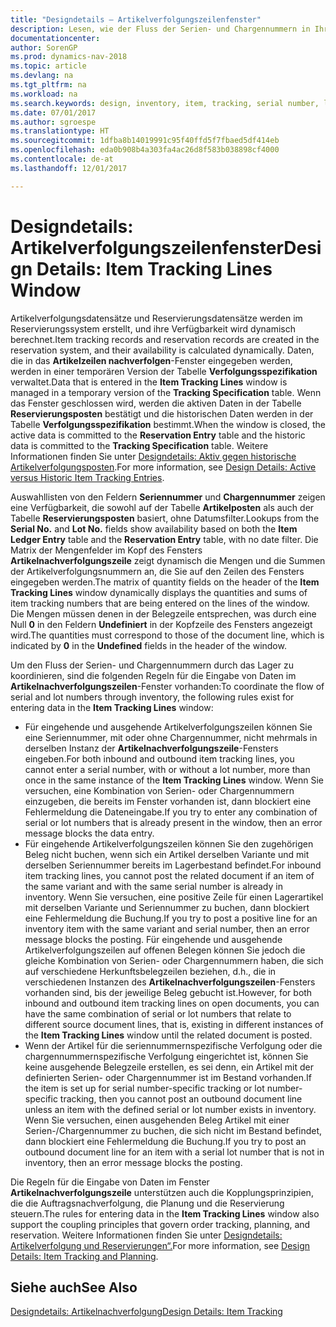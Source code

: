 ```yaml
---
title: "Designdetails – Artikelverfolgungszeilenfenster"
description: Lesen, wie der Fluss der Serien- und Chargennummern in Ihrem Lager verwaltet wird.
documentationcenter: 
author: SorenGP
ms.prod: dynamics-nav-2018
ms.topic: article
ms.devlang: na
ms.tgt_pltfrm: na
ms.workload: na
ms.search.keywords: design, inventory, item, tracking, serial number, lot number
ms.date: 07/01/2017
ms.author: sgroespe
ms.translationtype: HT
ms.sourcegitcommit: 1dfba8b14019991c95f40ffd5f7fbaed5df414eb
ms.openlocfilehash: eda0b908b4a303fa4ac26d8f583b038898cf4000
ms.contentlocale: de-at
ms.lasthandoff: 12/01/2017

---
```

# <a name="design-details-item-tracking-lines-window"></a><span data-ttu-id="096d2-103">Designdetails: Artikelverfolgungszeilenfenster</span><span class="sxs-lookup"><span data-stu-id="096d2-103">Design Details: Item Tracking Lines Window</span></span>
<span data-ttu-id="096d2-104">Artikelverfolgungsdatensätze und Reservierungsdatensätze werden im Reservierungssystem erstellt, und ihre Verfügbarkeit wird dynamisch berechnet.</span><span class="sxs-lookup"><span data-stu-id="096d2-104">Item tracking records and reservation records are created in the reservation system, and their availability is calculated dynamically.</span></span> <span data-ttu-id="096d2-105">Daten, die in das **Artikelzeilen nachverfolgen**-Fenster eingegeben werden, werden in einer temporären Version der Tabelle **Verfolgungsspezifikation** verwaltet.</span><span class="sxs-lookup"><span data-stu-id="096d2-105">Data that is entered in the **Item Tracking Lines** window is managed in a temporary version of the **Tracking Specification** table.</span></span> <span data-ttu-id="096d2-106">Wenn das Fenster geschlossen wird, werden die aktiven Daten in der Tabelle **Reservierungsposten** bestätigt und die historischen Daten werden in der Tabelle **Verfolgungsspezifikation** bestimmt.</span><span class="sxs-lookup"><span data-stu-id="096d2-106">When the window is closed, the active data is committed to the **Reservation Entry** table and the historic data is committed to the **Tracking Specification** table.</span></span> <span data-ttu-id="096d2-107">Weitere Informationen finden Sie unter [Designdetails: Aktiv gegen historische Artikelverfolgungsposten](design-details-active-versus-historic-item-tracking-entries.md).</span><span class="sxs-lookup"><span data-stu-id="096d2-107">For more information, see [Design Details: Active versus Historic Item Tracking Entries](design-details-active-versus-historic-item-tracking-entries.md).</span></span>  
  
<span data-ttu-id="096d2-108">Auswahllisten von den Feldern **Seriennummer** und **Chargennummer** zeigen eine Verfügbarkeit, die sowohl auf der Tabelle **Artikelposten** als auch der Tabelle **Reservierungsposten** basiert, ohne Datumsfilter.</span><span class="sxs-lookup"><span data-stu-id="096d2-108">Lookups from the **Serial No.** and **Lot No.** fields show availability based on both the **Item Ledger Entry** table and the **Reservation Entry** table, with no date filter.</span></span> <span data-ttu-id="096d2-109">Die Matrix der Mengenfelder im Kopf des Fensters **Artikelnachverfolgungszeile** zeigt dynamisch die Mengen und die Summen der Artikelverfolgungsnummern an, die Sie auf den Zeilen des Fensters eingegeben werden.</span><span class="sxs-lookup"><span data-stu-id="096d2-109">The matrix of quantity fields on the header of the **Item Tracking Lines** window dynamically displays the quantities and sums of item tracking numbers that are being entered on the lines of the window.</span></span> <span data-ttu-id="096d2-110">Die Mengen müssen denen in der Belegzeile entsprechen, was durch eine Null **0** in den Feldern **Undefiniert** in der Kopfzeile des Fensters angezeigt wird.</span><span class="sxs-lookup"><span data-stu-id="096d2-110">The quantities must correspond to those of the document line, which is indicated by **0** in the **Undefined** fields in the header of the window.</span></span>  
  
<span data-ttu-id="096d2-111">Um den Fluss der Serien- und Chargennummern durch das Lager zu koordinieren, sind die folgenden Regeln für die Eingabe von Daten im **Artikelnachverfolgungszeilen**-Fenster vorhanden:</span><span class="sxs-lookup"><span data-stu-id="096d2-111">To coordinate the flow of serial and lot numbers through inventory, the following rules exist for entering data in the **Item Tracking Lines** window:</span></span>  
  
* <span data-ttu-id="096d2-112">Für eingehende und ausgehende Artikelverfolgungszeilen können Sie eine Seriennummer, mit oder ohne Chargennummer, nicht mehrmals in derselben Instanz der **Artikelnachverfolgungszeile**-Fensters eingeben.</span><span class="sxs-lookup"><span data-stu-id="096d2-112">For both inbound and outbound item tracking lines, you cannot enter a serial number, with or without a lot number, more than once in the same instance of the **Item Tracking Lines** window.</span></span> <span data-ttu-id="096d2-113">Wenn Sie versuchen, eine Kombination von Serien- oder Chargennummern einzugeben, die bereits im Fenster vorhanden ist, dann blockiert eine Fehlermeldung die Dateneingabe.</span><span class="sxs-lookup"><span data-stu-id="096d2-113">If you try to enter any combination of serial or lot numbers that is already present in the window, then an error message blocks the data entry.</span></span>  
* <span data-ttu-id="096d2-114">Für eingehende Artikelverfolgungszeilen können Sie den zugehörigen Beleg nicht buchen, wenn sich ein Artikel derselben Variante und mit derselben Seriennummer bereits im Lagerbestand befindet.</span><span class="sxs-lookup"><span data-stu-id="096d2-114">For inbound item tracking lines, you cannot post the related document if an item of the same variant and with the same serial number is already in inventory.</span></span> <span data-ttu-id="096d2-115">Wenn Sie versuchen, eine positive Zeile für einen Lagerartikel mit derselben Variante und Seriennummer zu buchen, dann blockiert eine Fehlermeldung die Buchung.</span><span class="sxs-lookup"><span data-stu-id="096d2-115">If you try to post a positive line for an inventory item with the same variant and serial number, then an error message blocks the posting.</span></span> <span data-ttu-id="096d2-116">Für eingehende und ausgehende Artikelverfolgungszeilen auf offenen Belegen können Sie jedoch die gleiche Kombination von Serien- oder Chargennummern haben, die sich auf verschiedene Herkunftsbelegzeilen beziehen, d.h., die in verschiedenen Instanzen des **Artikelnachverfolgungszeilen**-Fensters vorhanden sind, bis der jeweilige Beleg gebucht ist.</span><span class="sxs-lookup"><span data-stu-id="096d2-116">However, for both inbound and outbound item tracking lines on open documents, you can have the same combination of serial or lot numbers that relate to different source document lines, that is, existing in different instances of the **Item Tracking Lines** window until the related document is posted.</span></span>  
* <span data-ttu-id="096d2-117">Wenn der Artikel für die seriennummernspezifische Verfolgung oder die chargennummernspezifische Verfolgung eingerichtet ist, können Sie keine ausgehende Belegzeile erstellen, es sei denn, ein Artikel mit der definierten Serien- oder Chargennummer ist im Bestand vorhanden.</span><span class="sxs-lookup"><span data-stu-id="096d2-117">If the item is set up for serial number-specific tracking or lot number- specific tracking, then you cannot post an outbound document line unless an item with the defined serial or lot number exists in inventory.</span></span> <span data-ttu-id="096d2-118">Wenn Sie versuchen, einen ausgehenden Beleg Artikel mit einer Serien-/Chargennummer zu buchen, die sich nicht im Bestand befindet, dann blockiert eine Fehlermeldung die Buchung.</span><span class="sxs-lookup"><span data-stu-id="096d2-118">If you try to post an outbound document line for an item with a serial lot number that is not in inventory, then an error message blocks the posting.</span></span>  
  
<span data-ttu-id="096d2-119">Die Regeln für die Eingabe von Daten im Fenster **Artikelnachverfolgungszeile** unterstützen auch die Kopplungsprinzipien, die die Auftragsnachverfolgung, die Planung und die Reservierung steuern.</span><span class="sxs-lookup"><span data-stu-id="096d2-119">The rules for entering data in the **Item Tracking Lines** window also support the coupling principles that govern order tracking, planning, and reservation.</span></span> <span data-ttu-id="096d2-120">Weitere Informationen finden Sie unter [Designdetails: Artikelverfolgung und Reservierungen“.](design-details-item-tracking-and-planning.md)</span><span class="sxs-lookup"><span data-stu-id="096d2-120">For more information, see [Design Details: Item Tracking and Planning](design-details-item-tracking-and-planning.md).</span></span>  
  
## <a name="see-also"></a><span data-ttu-id="096d2-121">Siehe auch</span><span class="sxs-lookup"><span data-stu-id="096d2-121">See Also</span></span>  
[<span data-ttu-id="096d2-122">Designdetails: Artikelnachverfolgung</span><span class="sxs-lookup"><span data-stu-id="096d2-122">Design Details: Item Tracking</span></span>](design-details-item-tracking.md)
